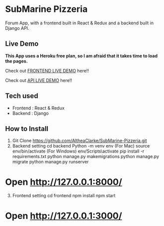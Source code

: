 # SubMarine Pizzeria
Forum App, with a frontend built in React & Redux and a backend built in Django API.
## Live Demo
**This App uses a Heroku free plan, so I am afraid that it takes time to load the pages.**


Check out [FRONTEND LIVE DEMO](https://submarine-pizzeria-frontend.herokuapp.com/) here!!

Check out [API LIVE DEMO](https://submarine-pizzeria-backend.herokuapp.com/) here!!
## Tech used
* Frontend : React & Redux
* Backend : Django
## How to Install
1. Git Clone
https://github.com/AltheaClarke/SubMarine-Pizzeria.git
2. Backend setting
cd backend
Python -m venv env
(For Mac) source env/bin/activate
(For Windows) env/Scripts\activate
pip install -r requirements.txt
python manage.py makemigrations
python manage.py migrate
python manage.py runserver
# Open http://127.0.0.1:8000/
3. Frontend setting
cd frontend
npm install
npm start
# Open http://127.0.0.1:3000/
